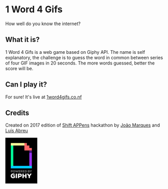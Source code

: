 # 1 Word 4 Gifs

How well do you know the internet?

## What it is?

1 Word 4 Gifs is a web game based on Giphy API. The name is self explanatory, the challenge is to guess the word in common between series of four GIF images in 20 seconds. The more words guessed, better the score will be.

## Can I play it?

For sure! It's live at [1word4gifs.co.nf](http://1word4gifs.co.nf/)

## Credits

Created on 2017 edition of [Shift APPens](https://shiftappens.com/) hackathon by [João Marques](https://github.com/joaornmarques) and [Luís Abreu](https://github.com/PTEduardoCosta)

![Powered by Giphy](https://raw.githubusercontent.com/joaornmarques/1word4gifs/master/assets/giphy_badge.gif)
